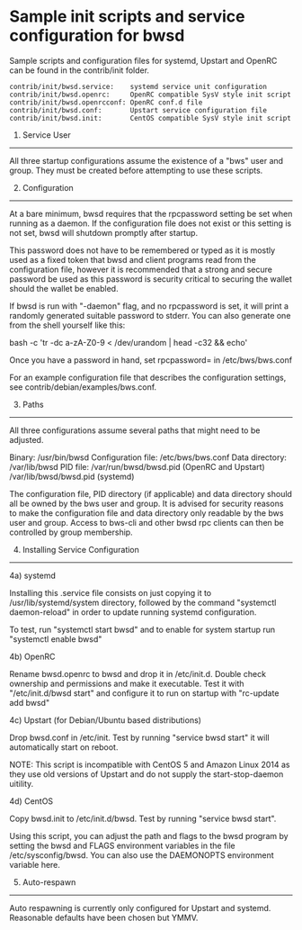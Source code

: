 Sample init scripts and service configuration for bwsd
==========================================================

Sample scripts and configuration files for systemd, Upstart and OpenRC
can be found in the contrib/init folder.

    contrib/init/bwsd.service:    systemd service unit configuration
    contrib/init/bwsd.openrc:     OpenRC compatible SysV style init script
    contrib/init/bwsd.openrcconf: OpenRC conf.d file
    contrib/init/bwsd.conf:       Upstart service configuration file
    contrib/init/bwsd.init:       CentOS compatible SysV style init script

1. Service User
---------------------------------

All three startup configurations assume the existence of a "bws" user
and group.  They must be created before attempting to use these scripts.

2. Configuration
---------------------------------

At a bare minimum, bwsd requires that the rpcpassword setting be set
when running as a daemon.  If the configuration file does not exist or this
setting is not set, bwsd will shutdown promptly after startup.

This password does not have to be remembered or typed as it is mostly used
as a fixed token that bwsd and client programs read from the configuration
file, however it is recommended that a strong and secure password be used
as this password is security critical to securing the wallet should the
wallet be enabled.

If bwsd is run with "-daemon" flag, and no rpcpassword is set, it will
print a randomly generated suitable password to stderr.  You can also
generate one from the shell yourself like this:

bash -c 'tr -dc a-zA-Z0-9 < /dev/urandom | head -c32 && echo'

Once you have a password in hand, set rpcpassword= in /etc/bws/bws.conf

For an example configuration file that describes the configuration settings,
see contrib/debian/examples/bws.conf.

3. Paths
---------------------------------

All three configurations assume several paths that might need to be adjusted.

Binary:              /usr/bin/bwsd
Configuration file:  /etc/bws/bws.conf
Data directory:      /var/lib/bwsd
PID file:            /var/run/bwsd/bwsd.pid (OpenRC and Upstart)
                     /var/lib/bwsd/bwsd.pid (systemd)

The configuration file, PID directory (if applicable) and data directory
should all be owned by the bws user and group.  It is advised for security
reasons to make the configuration file and data directory only readable by the
bws user and group.  Access to bws-cli and other bwsd rpc clients
can then be controlled by group membership.

4. Installing Service Configuration
-----------------------------------

4a) systemd

Installing this .service file consists on just copying it to
/usr/lib/systemd/system directory, followed by the command
"systemctl daemon-reload" in order to update running systemd configuration.

To test, run "systemctl start bwsd" and to enable for system startup run
"systemctl enable bwsd"

4b) OpenRC

Rename bwsd.openrc to bwsd and drop it in /etc/init.d.  Double
check ownership and permissions and make it executable.  Test it with
"/etc/init.d/bwsd start" and configure it to run on startup with
"rc-update add bwsd"

4c) Upstart (for Debian/Ubuntu based distributions)

Drop bwsd.conf in /etc/init.  Test by running "service bwsd start"
it will automatically start on reboot.

NOTE: This script is incompatible with CentOS 5 and Amazon Linux 2014 as they
use old versions of Upstart and do not supply the start-stop-daemon uitility.

4d) CentOS

Copy bwsd.init to /etc/init.d/bwsd. Test by running "service bwsd start".

Using this script, you can adjust the path and flags to the bwsd program by
setting the bwsd and FLAGS environment variables in the file
/etc/sysconfig/bwsd. You can also use the DAEMONOPTS environment variable here.

5. Auto-respawn
-----------------------------------

Auto respawning is currently only configured for Upstart and systemd.
Reasonable defaults have been chosen but YMMV.
